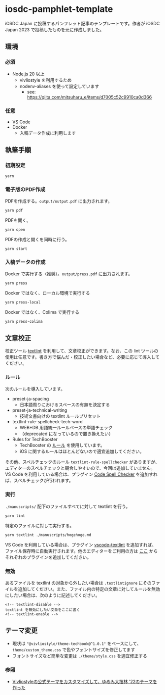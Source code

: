 iosdc-pamphlet-template
==

iOSDC Japan に投稿するパンフレット記事のテンプレートです。作者が iOSDC Japan 2023 で投稿したものを元に作成しました。

## 環境

### 必須

- Node.js 20 以上
	- vivliostyle を利用するため
	- nodenv-aliases を使って設定しています
		- see: https://qiita.com/mitsuharu_e/items/d7005c52c9910ca0d366

### 任意
 
 - VS Code
- Docker
	- 入稿データ作成に利用します

## 執筆手順

### 初期設定

```shell
yarn
```

### 電子版のPDF作成

PDFを作成する。`output/output.pdf` に出力されます。

```shell
yarn pdf
```

PDFを開く。

```shell
yarn open
```

PDFの作成と開くを同時に行う。

```shell
yarn start
```


### 入稿データの作成

Docker で実行する（推奨）。`output/press.pdf` に出力されます。

```shell
yarn press
```

Docker ではなく、ローカル環境で実行する

```shell
yarn press-local
```

Docker ではなく、Colima で実行する


```shell
yarn press-colima
```



## 文章校正

校正ツール [textlint](https://textlint.github.io/) を利用して、文章校正ができます。なお、この lint ツールの使用は任意です。書き方で悩んだ・校正したい場合など、必要に応じて導入してください。

### ルール

次のルールを導入しています。

* preset-ja-spacing
  * 日本語周りにおけるスペースの有無を決定する
* preset-ja-technical-writing
  * 技術文書向けの textlint ルールプリセット
* textlint-rule-spellcheck-tech-word
  * WEB+DB 用語統一ルールベースの単語チェック
  * （deprecated になっているので置き換えたい）
* Rules for TechBooster
  * TechBooster の [ルール](https://github.com/TechBooster/ReVIEW-Template/tree/master/prh-rules) を使用しています。
  * iOS に関するルールはほとんどないので適宜追加してください。

その他、スペルチェックのルール `textlint-rule-spellchecker` がありますが、エディターのスペルチェックと競合しやすいので、今回は追加していません。VS Code を利用している場合は、プラグイン [Code Spell Checker](https://marketplace.visualstudio.com/items?itemName=streetsidesoftware.code-spell-checker) を追加すれば、スペルチェックが行われます。

### 実行

`./manuscripts/` 配下のファイルすべてに対して textlint を行う。

```shell
yarn lint 
```

特定のファイルに対して実行する。

```shell
yarn textlint ./manuscripts/hogehoge.md
```

VS Code を利用している場合は、プラグイン [vscode\-textlint](https://marketplace.visualstudio.com/items?itemName=taichi.vscode-textlint) を追加すれば、ファイル保存時に自動実行されます。他のエディターをご利用の方は [ここ](https://textlint.github.io/docs/integrations.html) からそれぞれのプラグインを追加してください。

### 無効

あるファイルを textlint の対象から外したい場合は `.textlintignore` にそのファイルを追加してください。また、ファイル内の特定の文章に対してルールを無効にしたい場合は、次のように記述してください。

```text
<!-- textlint-disable -->
textlint を無効にしたい文章をここに書く
<!-- textlint-enable -->
```

## テーマ変更

- 現状は `"@vivliostyle/theme-techbook@^1.0.1"` をベースにして、`theme/custom_theme.css` で色やフォントサイズを修正してます
- フォントサイズなど簡単な変更は `./theme/style.css` を適宜修正する


### 参照

- [Vivliostyleの公式テーマをカスタマイズして、ゆめみ大技林 '22のテーマを作った](https://zenn.dev/macneko/articles/06aec138a357b9)
